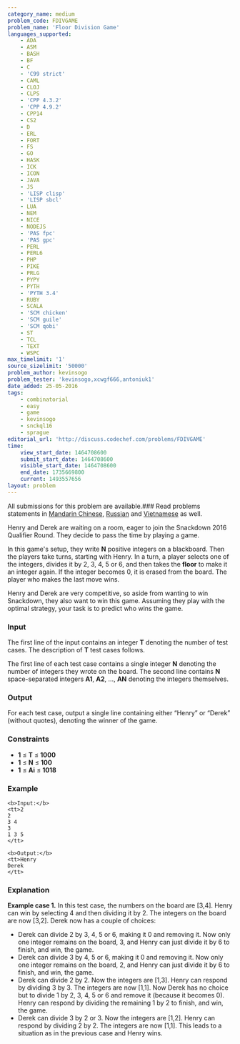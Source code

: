 ```yaml
---
category_name: medium
problem_code: FDIVGAME
problem_name: 'Floor Division Game'
languages_supported:
    - ADA
    - ASM
    - BASH
    - BF
    - C
    - 'C99 strict'
    - CAML
    - CLOJ
    - CLPS
    - 'CPP 4.3.2'
    - 'CPP 4.9.2'
    - CPP14
    - CS2
    - D
    - ERL
    - FORT
    - FS
    - GO
    - HASK
    - ICK
    - ICON
    - JAVA
    - JS
    - 'LISP clisp'
    - 'LISP sbcl'
    - LUA
    - NEM
    - NICE
    - NODEJS
    - 'PAS fpc'
    - 'PAS gpc'
    - PERL
    - PERL6
    - PHP
    - PIKE
    - PRLG
    - PYPY
    - PYTH
    - 'PYTH 3.4'
    - RUBY
    - SCALA
    - 'SCM chicken'
    - 'SCM guile'
    - 'SCM qobi'
    - ST
    - TCL
    - TEXT
    - WSPC
max_timelimit: '1'
source_sizelimit: '50000'
problem_author: kevinsogo
problem_tester: 'kevinsogo,xcwgf666,antoniuk1'
date_added: 25-05-2016
tags:
    - combinatorial
    - easy
    - game
    - kevinsogo
    - snckql16
    - sprague
editorial_url: 'http://discuss.codechef.com/problems/FDIVGAME'
time:
    view_start_date: 1464708600
    submit_start_date: 1464708600
    visible_start_date: 1464708600
    end_date: 1735669800
    current: 1493557656
layout: problem
---
```

All submissions for this problem are available.###  Read problems statements in [Mandarin Chinese](http://www.codechef.com/download/translated/SNCKQL16/mandarin/FDIVGAME.pdf), [Russian](http://www.codechef.com/download/translated/SNCKQL16/russian/FDIVGAME.pdf) and [Vietnamese](http://www.codechef.com/download/translated/SNCKQL16/vietnamese/FDIVGAME.pdf) as well.

Henry and Derek are waiting on a room, eager to join the Snackdown 2016 Qualifier Round. They decide to pass the time by playing a game.

In this game's setup, they write **N** positive integers on a blackboard. Then the players take turns, starting with Henry. In a turn, a player selects one of the integers, divides it by 2, 3, 4, 5 or 6, and then takes the **floor** to make it an integer again. If the integer becomes 0, it is erased from the board. The player who makes the last move wins.

Henry and Derek are very competitive, so aside from wanting to win Snackdown, they also want to win this game. Assuming they play with the optimal strategy, your task is to predict who wins the game.

### Input

The first line of the input contains an integer **T** denoting the number of test cases. The description of **T** test cases follows.

The first line of each test case contains a single integer **N** denoting the number of integers they wrote on the board. The second line contains **N** space-separated integers **A1**, **A2**, ..., **AN** denoting the integers themselves.

### Output

For each test case, output a single line containing either “Henry” or “Derek” (without quotes), denoting the winner of the game.

### Constraints

- **1** ≤ **T** ≤ **1000**
- **1** ≤ **N** ≤ **100**
- **1** ≤ **Ai** ≤ **1018**

### Example

```
<b>Input:</b>
<tt>2
2
3 4
3
1 3 5
</tt>

<b>Output:</b>
<tt>Henry
Derek
</tt>

```
### Explanation

**Example case 1.** In this test case, the numbers on the board are \[3,4\]. Henry can win by selecting 4 and then dividing it by 2. The integers on the board are now \[3,2\]. Derek now has a couple of choices:

- Derek can divide 2 by 3, 4, 5 or 6, making it 0 and removing it. Now only one integer remains on the board, 3, and Henry can just divide it by 6 to finish, and win, the game.
- Derek can divide 3 by 4, 5 or 6, making it 0 and removing it. Now only one integer remains on the board, 2, and Henry can just divide it by 6 to finish, and win, the game.
- Derek can divide 2 by 2. Now the integers are \[1,3\]. Henry can respond by dividing 3 by 3. The integers are now \[1,1\]. Now Derek has no choice but to divide 1 by 2, 3, 4, 5 or 6 and remove it (because it becomes 0). Henry can respond by dividing the remaining 1 by 2 to finish, and win, the game.
- Derek can divide 3 by 2 or 3. Now the integers are \[1,2\]. Henry can respond by dividing 2 by 2. The integers are now \[1,1\]. This leads to a situation as in the previous case and Henry wins.